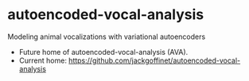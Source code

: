 # autoencoded-vocal-analysis
Modeling animal vocalizations with variational autoencoders

* Future home of autoencoded-vocal-analysis (AVA).
* Current home: https://github.com/jackgoffinet/autoencoded-vocal-analysis
